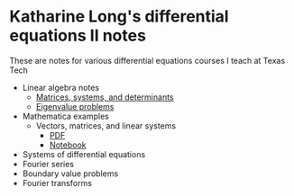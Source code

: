 # Katharine Long's differential equations II notes

These are notes for various differential equations courses I teach at Texas Tech

- Linear algebra notes
  - [Matrices, systems, and determinants](https://github.com/krlong014/LACrashCourse/blob/main/LAMatrices.pdf)
  - [Eigenvalue problems](https://github.com/krlong014/LACrashCourse/blob/main/LAEigen.pdf)
- Mathematica examples
  - Vectors, matrices, and linear systems
    - [PDF](https://github.com/krlong014/MathematicaNotes/blob/main/LinearAlgebra/BasicLA.pdf)
    - [Notebook](https://github.com/krlong014/MathematicaNotes/blob/main/LinearAlgebra/BasicLA.nb)
- Systems of differential equations
- Fourier series
- Boundary value problems
- Fourier transforms
